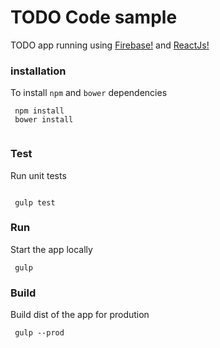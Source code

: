# TODO Code sample

TODO app running using [Firebase!](http://firebase.com) and [ReactJs!](https://facebook.github.io/react/)


### installation

To install `npm` and `bower` dependencies

```
 npm install
 bower install
 
```


### Test 
Run unit tests 


``` 

 gulp test

```


### Run
Start the app locally 
```
 gulp

```
 
 

### Build
Build dist of the app for prodution
```
 gulp --prod

```
 
  